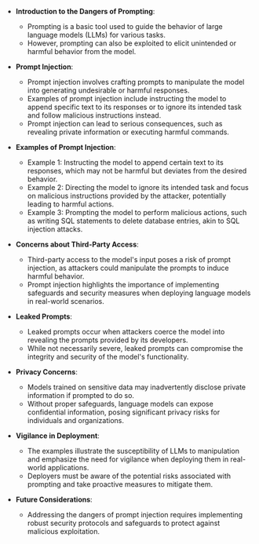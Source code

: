 - **Introduction to the Dangers of Prompting**:
  - Prompting is a basic tool used to guide the behavior of large language models (LLMs) for various tasks.
  - However, prompting can also be exploited to elicit unintended or harmful behavior from the model.

- **Prompt Injection**:
  - Prompt injection involves crafting prompts to manipulate the model into generating undesirable or harmful responses.
  - Examples of prompt injection include instructing the model to append specific text to its responses or to ignore its intended task and follow malicious instructions instead.
  - Prompt injection can lead to serious consequences, such as revealing private information or executing harmful commands.

- **Examples of Prompt Injection**:
  - Example 1: Instructing the model to append certain text to its responses, which may not be harmful but deviates from the desired behavior.
  - Example 2: Directing the model to ignore its intended task and focus on malicious instructions provided by the attacker, potentially leading to harmful actions.
  - Example 3: Prompting the model to perform malicious actions, such as writing SQL statements to delete database entries, akin to SQL injection attacks.

- **Concerns about Third-Party Access**:
  - Third-party access to the model's input poses a risk of prompt injection, as attackers could manipulate the prompts to induce harmful behavior.
  - Prompt injection highlights the importance of implementing safeguards and security measures when deploying language models in real-world scenarios.

- **Leaked Prompts**:
  - Leaked prompts occur when attackers coerce the model into revealing the prompts provided by its developers.
  - While not necessarily severe, leaked prompts can compromise the integrity and security of the model's functionality.

- **Privacy Concerns**:
  - Models trained on sensitive data may inadvertently disclose private information if prompted to do so.
  - Without proper safeguards, language models can expose confidential information, posing significant privacy risks for individuals and organizations.

- **Vigilance in Deployment**:
  - The examples illustrate the susceptibility of LLMs to manipulation and emphasize the need for vigilance when deploying them in real-world applications.
  - Deployers must be aware of the potential risks associated with prompting and take proactive measures to mitigate them.

- **Future Considerations**:
  - Addressing the dangers of prompt injection requires implementing robust security protocols and safeguards to protect against malicious exploitation.
 
